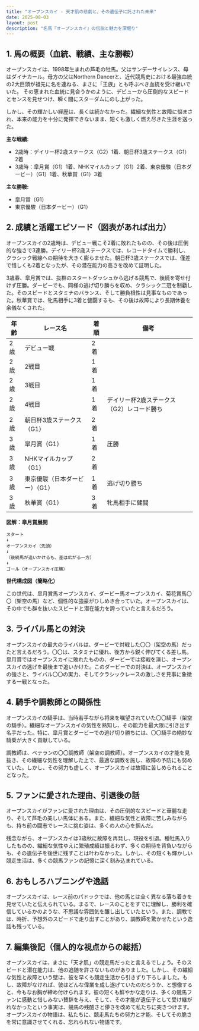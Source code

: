 ```yaml
---
title: "オープンスカイ - 天才肌の悲劇と、その遺伝子に託された未来"
date: 2025-08-03
layout: post
description: "名馬『オープンスカイ』の伝説と魅力を深堀り"
---
```


## 1. 馬の概要（血統、戦績、主な勝鞍）

オープンスカイは、1998年生まれの芦毛の牡馬。父はサンデーサイレンス、母はダイナカール。母方の父はNorthern Dancerと、近代競馬史における最強血統の2大巨頭が祖先に名を連ねる、まさに「王族」とも呼ぶべき血統を受け継いでいた。  その恵まれた血統に見合うかのように、デビューから圧倒的なスピードとセンスを見せつけ、瞬く間にスターダムにのし上がった。

しかし、その輝かしい経歴は、長くは続かなかった。繊細な気性と故障に悩まされ、本来の能力を十分に発揮できないまま、短くも激しく燃え尽きた生涯を送った。

**主な戦績:**

* 2歳時：デイリー杯2歳ステークス（G2）1着、朝日杯3歳ステークス（G1）2着
* 3歳時：皐月賞（G1）1着、NHKマイルカップ（G1）2着、東京優駿（日本ダービー）（G1）1着、秋華賞（G1）3着


**主な勝鞍:**

* 皐月賞（G1）
* 東京優駿（日本ダービー）（G1）


## 2. 成績と活躍エピソード（図表があれば出力）

オープンスカイの2歳時は、デビュー戦こそ2着に敗れたものの、その後は圧倒的な強さで3連勝。デイリー杯2歳ステークスでは、レコードタイムで勝利し、クラシック戦線への期待を大きく膨らませた。朝日杯3歳ステークスでは、僅差で惜しくも2着となったが、その潜在能力の高さを改めて証明した。

3歳春、皐月賞では、抜群のスタートダッシュから逃げる競馬で、後続を寄せ付けず圧勝。ダービーでも、同様の逃げ切り勝ちを収め、クラシック二冠を制覇した。そのスピードとスタミナのバランス、そして勝負根性は見事なものであった。秋華賞では、牝馬相手に3着と健闘するも、その後は故障により長期休養を余儀なくされた。

| 年齢 | レース名             | 着順 | 備考                                   |
|------|----------------------|-----|----------------------------------------|
| 2歳   | デビュー戦           | 2着 |                                        |
| 2歳   | 2戦目               | 1着 |                                        |
| 2歳   | 3戦目               | 1着 |                                        |
| 2歳   | 4戦目               | 1着 | デイリー杯2歳ステークス（G2）レコード勝ち |
| 2歳   | 朝日杯3歳ステークス（G1） | 2着 |                                        |
| 3歳   | 皐月賞（G1）         | 1着 | 圧勝                                   |
| 3歳   | NHKマイルカップ（G1）   | 2着 |                                        |
| 3歳   | 東京優駿（日本ダービー）（G1） | 1着 | 逃げ切り勝ち                           |
| 3歳   | 秋華賞（G1）         | 3着 | 牝馬相手に健闘                         |


**図解：皐月賞展開**

```
スタート
↓
オープンスカイ（先頭）
↓
（後続馬が追いかけるも、差は広がる一方）
↓
ゴール（オープンスカイ圧勝）
```

**世代構成図（簡略化）**

この世代は、皐月賞馬オープンスカイ、ダービー馬オープンスカイ、菊花賞馬〇〇（架空の馬）など、個性的な強豪がひしめき合っていた。オープンスカイは、その中でも群を抜いたスピードと潜在能力を誇っていたと言えるだろう。


## 3. ライバル馬との対決

オープンスカイの最大のライバルは、ダービーで対戦した〇〇（架空の馬）だったと言えるだろう。〇〇は、スタミナに優れ、後方から鋭く伸びてくる差し馬。皐月賞ではオープンスカイに敗れたものの、ダービーでは接戦を演じ、オープンスカイの逃げを最後まで追いかけた。このダービーでの対決は、オープンスカイの強さと、ライバル〇〇の実力、そしてクラシックレースの激しさを見事に象徴する一戦となった。


## 4. 騎手や調教師との関係性

オープンスカイの騎手は、当時若手ながら将来を嘱望されていた〇〇騎手（架空の騎手）。繊細なオープンスカイの気性を熟知し、その能力を最大限に引き出す名手だった。特に、皐月賞とダービーでの逃げ切り勝ちには、〇〇騎手の絶妙な騎乗が大きく貢献している。

調教師は、ベテランの〇〇調教師（架空の調教師）。オープンスカイの才能を見抜き、その繊細な気性を理解した上で、最適な調教を施し、故障の予防にも努めていた。しかし、その努力も虚しく、オープンスカイは故障に苦しめられることとなった。


## 5. ファンに愛された理由、引退後の話

オープンスカイがファンに愛された理由は、その圧倒的なスピードと華麗な走り、そして芦毛の美しい馬体にある。また、繊細な気性と故障に苦しみながらも、持ち前の闘志でレースに挑む姿は、多くの人の心を掴んだ。

残念ながら、オープンスカイは3歳秋に故障を再発し、現役を引退。種牡馬入りしたものの、繊細な気性ゆえに繁殖成績は振るわず、多くの期待を背負いながらも、その遺伝子を後世に残すことは叶わなかった。しかし、その短くも輝かしい競走生活は、多くの競馬ファンの記憶に深く刻み込まれている。


## 6. おもしろハプニングや逸話

オープンスカイは、レース前のパドックでは、他の馬とは全く異なる落ち着きを見せていたと伝えられている。まるで、レースのことをすでに理解し、勝利を確信しているかのような、不思議な雰囲気を醸し出していたという。また、調教では、時折、予想外のスピードで走り出すことがあり、調教師を驚かせたという逸話も残っている。


## 7. 編集後記（個人的な視点からの総括）

オープンスカイは、まさに「天才肌」の競走馬だったと言えるでしょう。そのスピードと潜在能力は、他の追随を許さないものがありました。しかし、その繊細な気性と故障という壁は、彼を早くも競走生活から引きずり下ろしました。もし、故障がなければ、彼はどんな偉業を成し遂げていたのだろうか、と想像すると、今もなお胸が締め付けられます。彼の短くも鮮やかな走りは、多くの競馬ファンに感動と惜しみない賛辞を与え、そして、その才能が遺伝子として受け継がれなかったという事実は、競馬の残酷さと儚さを改めて私たちに突きつけます。オープンスカイの物語は、私たちに、競走馬たちの努力と才能、そしてその脆さを常に意識させてくれる、忘れられない物語です。
